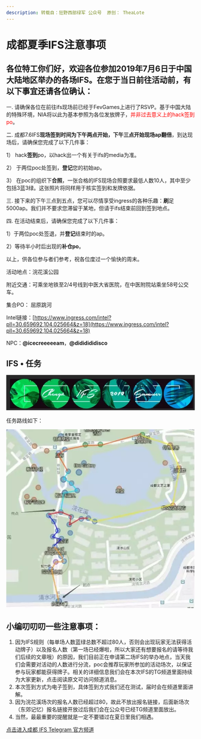 ```yaml
---
description: 转载自：狂野西部绿军 公众号  原创： TheaLote
---
```


# 成都夏季IFS注意事项

## 各位特工你们好，欢迎各位参加2019年7月6日于中国大陆地区举办的各场IFS。在您于当日前往活动前，有以下事宜还请各位确认：



一.  请确保各位在前往ifs现场前已经于FevGames上进行了RSVP。基于中国大陆的特殊环境，NIA将以此为基本参照为各位发放牌子，<font color=red>并非过去意义上的hack签到po</font>。

二.  成都7.6IFS**现场签到时间为下午两点开始，下午三点开始现场ap翻倍**，到达现场后，请确保您完成了以下几件事：

1）  hack**签到**po，以hack出一个有关于ifs的media为准。

2）  于两位poc处签到，**登记**您的初始ap。

3）  在poc的组织下**合照**，一张合格的IFS现场合照要求最低人数10人，其中至少包括3蓝3绿。这张照片将同样用于核实签到和发牌依据。

三.  接下来的下午三点到五点，您可以尽情享受ingress的各种乐趣：**刷**足5000ap。我们并不要求您滞留于某地，但请于ifs结束前回到签到地点。

四.  在活动结束后，请确保您完成了以下几件事：

1）于两位poc处签退，并**登记**结束时的ap。

2）等待半小时后出现的**补仓po**。



以上，供各位参与者们参考，祝各位度过一个愉快的周末。



活动地点：浣花溪公园

附近交通：可乘坐地铁至2/4号线到中医大省医院，在中医附院站乘坐58号公交车。

集合PO：  屈原跳河

Intel链接：[https://www.ingress.com/intel?pll=30.659692,104.025664&z=18](https://www.ingress.com/intel?pll=30.659692,104.025664&z=18)

NPC：**@icecreeeeeam**，**@dididididisco**

## IFS • 任务

![&#x6210;&#x90FD;IFS&#x2022;2019&#x590F;&#x65E5;&#x573A;&#x9650;&#x5B9A;&#x4EFB;&#x52A1;](.gitbook/assets/640.webp)

任务路线如下：

![](.gitbook/assets/640-1.webp)

## 小编叨叨叨一些注意事项： 

1. 因为IFS规则（每单场人数蓝绿总数不超过80人，否则会出现玩家无法获得活动牌子）以及报名人数（第一场已经爆啦，所以大家还有想要报名的请等待我们后续的文章哦）的原因，我们目前正在申请第二场IFS的举办地点，当天我们会需要对活动的人数进行分流，poc会推荐玩家所参加的活动场次，以保证参与玩家都能获得牌子。相关的详细信息我们会在本次IFS的TG频道里面持续为大家更新，点击阅读原文可访问频道消息。
2. 本次签到方式为电子签到，具体签到方式我们还在测试，届时会在频道里面讲解。
3. 因为浣花溪场次的报名人数已经超过80，故此不放出报名链接，后面新场次（东郊记忆）报名链接开放过后我们会在公众号已经TG频道里面放出。
4. 当然，最最重要的提醒就是一定不要错过在夏日里我们相遇。

[点击进入成都 IFS Telegram 官方频道](https://t.me/ChengduIFS)


